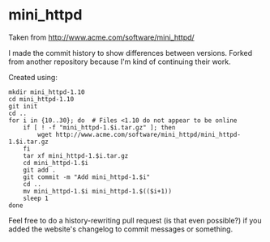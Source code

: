 # mini_httpd

Taken from <http://www.acme.com/software/mini_httpd/>

I made the commit history to show differences between versions. Forked from another repository because I'm kind of continuing their work.

Created using:

```
mkdir mini_httpd-1.10
cd mini_httpd-1.10
git init
cd ..
for i in {10..30}; do  # Files <1.10 do not appear to be online
	if [ ! -f "mini_httpd-1.$i.tar.gz" ]; then
		wget http://www.acme.com/software/mini_httpd/mini_httpd-1.$i.tar.gz
	fi
	tar xf mini_httpd-1.$i.tar.gz
	cd mini_httpd-1.$i
	git add .
	git commit -m "Add mini_httpd-1.$i"
	cd ..
	mv mini_httpd-1.$i mini_httpd-1.$(($i+1))
	sleep 1
done
```

Feel free to do a history-rewriting pull request (is that even possible?) if
you added the website's changelog to commit messages or something.

